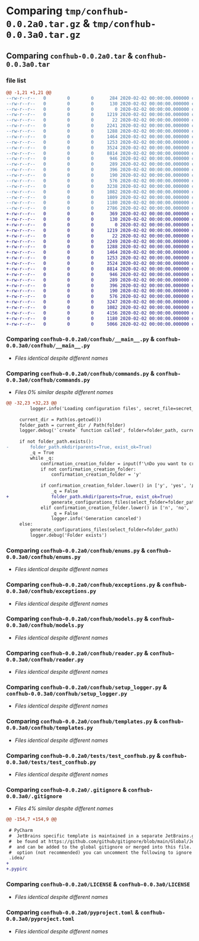 # Comparing `tmp/confhub-0.0.2a0.tar.gz` & `tmp/confhub-0.0.3a0.tar.gz`

## Comparing `confhub-0.0.2a0.tar` & `confhub-0.0.3a0.tar`

### file list

```diff
@@ -1,21 +1,21 @@
--rw-r--r--   0        0        0      284 2020-02-02 00:00:00.000000 confhub-0.0.2a0/CHANGELOG.md
--rw-r--r--   0        0        0      130 2020-02-02 00:00:00.000000 confhub-0.0.2a0/requirements.txt
--rw-r--r--   0        0        0        0 2020-02-02 00:00:00.000000 confhub-0.0.2a0/confhub/__init__.py
--rw-r--r--   0        0        0     1219 2020-02-02 00:00:00.000000 confhub-0.0.2a0/confhub/__main__.py
--rw-r--r--   0        0        0       22 2020-02-02 00:00:00.000000 confhub-0.0.2a0/confhub/__meta__.py
--rw-r--r--   0        0        0     2241 2020-02-02 00:00:00.000000 confhub-0.0.2a0/confhub/commands.py
--rw-r--r--   0        0        0     1288 2020-02-02 00:00:00.000000 confhub-0.0.2a0/confhub/enums.py
--rw-r--r--   0        0        0     1464 2020-02-02 00:00:00.000000 confhub-0.0.2a0/confhub/exceptions.py
--rw-r--r--   0        0        0     1253 2020-02-02 00:00:00.000000 confhub-0.0.2a0/confhub/models.py
--rw-r--r--   0        0        0     3524 2020-02-02 00:00:00.000000 confhub-0.0.2a0/confhub/reader.py
--rw-r--r--   0        0        0     8814 2020-02-02 00:00:00.000000 confhub-0.0.2a0/confhub/setup_logger.py
--rw-r--r--   0        0        0      946 2020-02-02 00:00:00.000000 confhub-0.0.2a0/confhub/templates.py
--rw-r--r--   0        0        0      289 2020-02-02 00:00:00.000000 confhub-0.0.2a0/tests/.secrets.yml
--rw-r--r--   0        0        0      396 2020-02-02 00:00:00.000000 confhub-0.0.2a0/tests/example__secrets.yml
--rw-r--r--   0        0        0      190 2020-02-02 00:00:00.000000 confhub-0.0.2a0/tests/settings.yml
--rw-r--r--   0        0        0      576 2020-02-02 00:00:00.000000 confhub-0.0.2a0/tests/test_confhub.py
--rw-r--r--   0        0        0     3238 2020-02-02 00:00:00.000000 confhub-0.0.2a0/.gitignore
--rw-r--r--   0        0        0     1082 2020-02-02 00:00:00.000000 confhub-0.0.2a0/LICENSE
--rw-r--r--   0        0        0     1809 2020-02-02 00:00:00.000000 confhub-0.0.2a0/README.md
--rw-r--r--   0        0        0     1180 2020-02-02 00:00:00.000000 confhub-0.0.2a0/pyproject.toml
--rw-r--r--   0        0        0     2786 2020-02-02 00:00:00.000000 confhub-0.0.2a0/PKG-INFO
+-rw-r--r--   0        0        0      369 2020-02-02 00:00:00.000000 confhub-0.0.3a0/CHANGELOG.md
+-rw-r--r--   0        0        0      130 2020-02-02 00:00:00.000000 confhub-0.0.3a0/requirements.txt
+-rw-r--r--   0        0        0        0 2020-02-02 00:00:00.000000 confhub-0.0.3a0/confhub/__init__.py
+-rw-r--r--   0        0        0     1219 2020-02-02 00:00:00.000000 confhub-0.0.3a0/confhub/__main__.py
+-rw-r--r--   0        0        0       22 2020-02-02 00:00:00.000000 confhub-0.0.3a0/confhub/__meta__.py
+-rw-r--r--   0        0        0     2249 2020-02-02 00:00:00.000000 confhub-0.0.3a0/confhub/commands.py
+-rw-r--r--   0        0        0     1288 2020-02-02 00:00:00.000000 confhub-0.0.3a0/confhub/enums.py
+-rw-r--r--   0        0        0     1464 2020-02-02 00:00:00.000000 confhub-0.0.3a0/confhub/exceptions.py
+-rw-r--r--   0        0        0     1253 2020-02-02 00:00:00.000000 confhub-0.0.3a0/confhub/models.py
+-rw-r--r--   0        0        0     3524 2020-02-02 00:00:00.000000 confhub-0.0.3a0/confhub/reader.py
+-rw-r--r--   0        0        0     8814 2020-02-02 00:00:00.000000 confhub-0.0.3a0/confhub/setup_logger.py
+-rw-r--r--   0        0        0      946 2020-02-02 00:00:00.000000 confhub-0.0.3a0/confhub/templates.py
+-rw-r--r--   0        0        0      289 2020-02-02 00:00:00.000000 confhub-0.0.3a0/tests/.secrets.yml
+-rw-r--r--   0        0        0      396 2020-02-02 00:00:00.000000 confhub-0.0.3a0/tests/example__secrets.yml
+-rw-r--r--   0        0        0      190 2020-02-02 00:00:00.000000 confhub-0.0.3a0/tests/settings.yml
+-rw-r--r--   0        0        0      576 2020-02-02 00:00:00.000000 confhub-0.0.3a0/tests/test_confhub.py
+-rw-r--r--   0        0        0     3247 2020-02-02 00:00:00.000000 confhub-0.0.3a0/.gitignore
+-rw-r--r--   0        0        0     1082 2020-02-02 00:00:00.000000 confhub-0.0.3a0/LICENSE
+-rw-r--r--   0        0        0     4156 2020-02-02 00:00:00.000000 confhub-0.0.3a0/README.md
+-rw-r--r--   0        0        0     1180 2020-02-02 00:00:00.000000 confhub-0.0.3a0/pyproject.toml
+-rw-r--r--   0        0        0     5066 2020-02-02 00:00:00.000000 confhub-0.0.3a0/PKG-INFO
```

### Comparing `confhub-0.0.2a0/confhub/__main__.py` & `confhub-0.0.3a0/confhub/__main__.py`

 * *Files identical despite different names*

### Comparing `confhub-0.0.2a0/confhub/commands.py` & `confhub-0.0.3a0/confhub/commands.py`

 * *Files 0% similar despite different names*

```diff
@@ -32,23 +32,23 @@
         logger.info('Loading configuration files', secret_file=secret_file, secret_file__example=secret_file__example, settings=settings_file)
 
     current_dir = Path(os.getcwd())
     folder_path = current_dir / Path(folder)
     logger.debug('`create` function called', folder=folder_path, current_dir=current_dir)
 
     if not folder_path.exists():
-        folder_path.mkdir(parents=True, exist_ok=True)
         _q = True
         while _q:
             confirmation_creation_folder = input(f'\nDo you want to create a new folder at ({folder_path})? [Y/n]\n: ')
             if not confirmation_creation_folder:
                 confirmation_creation_folder = 'y'
 
             if confirmation_creation_folder.lower() in ['y', 'yes', 'д', 'да']:
                 _q = False
+                folder_path.mkdir(parents=True, exist_ok=True)
                 generate_configurations_files(select_folder=folder_path)
             elif confirmation_creation_folder.lower() in ['n', 'no', 'н', 'нет']:
                 _q = False
                 logger.info('Generation canceled')
     else:
         generate_configurations_files(select_folder=folder_path)
         logger.debug('Folder exists')
```

### Comparing `confhub-0.0.2a0/confhub/enums.py` & `confhub-0.0.3a0/confhub/enums.py`

 * *Files identical despite different names*

### Comparing `confhub-0.0.2a0/confhub/exceptions.py` & `confhub-0.0.3a0/confhub/exceptions.py`

 * *Files identical despite different names*

### Comparing `confhub-0.0.2a0/confhub/models.py` & `confhub-0.0.3a0/confhub/models.py`

 * *Files identical despite different names*

### Comparing `confhub-0.0.2a0/confhub/reader.py` & `confhub-0.0.3a0/confhub/reader.py`

 * *Files identical despite different names*

### Comparing `confhub-0.0.2a0/confhub/setup_logger.py` & `confhub-0.0.3a0/confhub/setup_logger.py`

 * *Files identical despite different names*

### Comparing `confhub-0.0.2a0/confhub/templates.py` & `confhub-0.0.3a0/confhub/templates.py`

 * *Files identical despite different names*

### Comparing `confhub-0.0.2a0/tests/test_confhub.py` & `confhub-0.0.3a0/tests/test_confhub.py`

 * *Files identical despite different names*

### Comparing `confhub-0.0.2a0/.gitignore` & `confhub-0.0.3a0/.gitignore`

 * *Files 4% similar despite different names*

```diff
@@ -154,7 +154,9 @@
 
 # PyCharm
 #  JetBrains specific template is maintained in a separate JetBrains.gitignore that can
 #  be found at https://github.com/github/gitignore/blob/main/Global/JetBrains.gitignore
 #  and can be added to the global gitignore or merged into this file.  For a more nuclear
 #  option (not recommended) you can uncomment the following to ignore the entire idea folder.
 .idea/
+
+.pypirc
```

### Comparing `confhub-0.0.2a0/LICENSE` & `confhub-0.0.3a0/LICENSE`

 * *Files identical despite different names*

### Comparing `confhub-0.0.2a0/pyproject.toml` & `confhub-0.0.3a0/pyproject.toml`

 * *Files identical despite different names*

